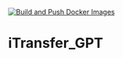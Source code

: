 [![Build and Push Docker Images](https://github.com/tiritibambix/iTransfer_GPT/actions/workflows/docker-build-push.yml/badge.svg)](https://github.com/tiritibambix/iTransfer_GPT/actions/workflows/docker-build-push.yml)

# iTransfer_GPT
